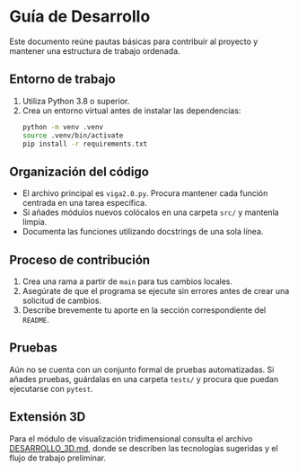 # Guía de Desarrollo

Este documento reúne pautas básicas para contribuir al proyecto y mantener una estructura de trabajo ordenada.

## Entorno de trabajo

1. Utiliza Python 3.8 o superior.
2. Crea un entorno virtual antes de instalar las dependencias:
   ```bash
   python -m venv .venv
   source .venv/bin/activate
   pip install -r requirements.txt
   ```

## Organización del código

- El archivo principal es `viga2.0.py`. Procura mantener cada función centrada en una tarea específica.
- Si añades módulos nuevos colócalos en una carpeta `src/` y mantenla limpia.
- Documenta las funciones utilizando docstrings de una sola línea.

## Proceso de contribución

1. Crea una rama a partir de `main` para tus cambios locales.
2. Asegúrate de que el programa se ejecute sin errores antes de crear una solicitud de cambios.
3. Describe brevemente tu aporte en la sección correspondiente del `README`.

## Pruebas

Aún no se cuenta con un conjunto formal de pruebas automatizadas. Si añades pruebas, guárdalas en una carpeta `tests/` y procura que puedan ejecutarse con `pytest`.

## Extensión 3D

Para el módulo de visualización tridimensional consulta el archivo
[DESARROLLO_3D.md](DESARROLLO_3D.md), donde se describen las tecnologías
sugeridas y el flujo de trabajo preliminar.

